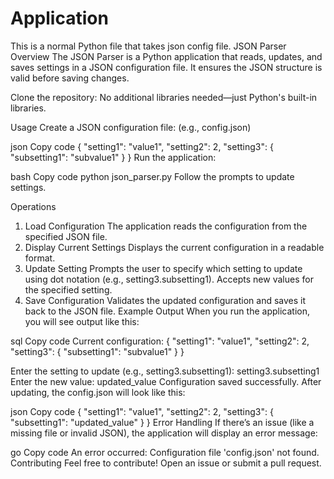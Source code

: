 # Application
This is a normal Python file that takes json config file.
JSON Parser
Overview
The JSON Parser is a Python application that reads, updates, and saves settings in a JSON configuration file. It ensures the JSON structure is valid before saving changes.

Clone the repository:
No additional libraries needed—just Python's built-in libraries.

Usage
Create a JSON configuration file: (e.g., config.json)

json
Copy code
{
    "setting1": "value1",
    "setting2": 2,
    "setting3": {
        "subsetting1": "subvalue1"
    }
}
Run the application:

bash
Copy code
python json_parser.py
Follow the prompts to update settings.

Operations
1. Load Configuration
The application reads the configuration from the specified JSON file.
2. Display Current Settings
Displays the current configuration in a readable format.
3. Update Setting
Prompts the user to specify which setting to update using dot notation (e.g., setting3.subsetting1).
Accepts new values for the specified setting.
4. Save Configuration
Validates the updated configuration and saves it back to the JSON file.
Example Output
When you run the application, you will see output like this:

sql
Copy code
Current configuration:
{
    "setting1": "value1",
    "setting2": 2,
    "setting3": {
        "subsetting1": "subvalue1"
    }
}

Enter the setting to update (e.g., setting3.subsetting1): setting3.subsetting1
Enter the new value: updated_value
Configuration saved successfully.
After updating, the config.json will look like this:

json
Copy code
{
    "setting1": "value1",
    "setting2": 2,
    "setting3": {
        "subsetting1": "updated_value"
    }
}
Error Handling
If there’s an issue (like a missing file or invalid JSON), the application will display an error message:

go
Copy code
An error occurred: Configuration file 'config.json' not found.
Contributing
Feel free to contribute! Open an issue or submit a pull request.
